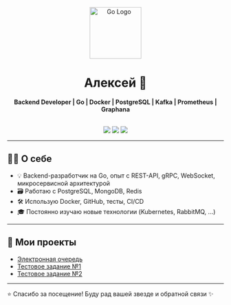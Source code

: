 <div align="center">
  <img src="https://go.dev/blog/go-brand/Go-Logo/PNG/Go-Logo_Aqua.png" width="120" alt="Go Logo">
  <h1>Алексей 🚀</h1>
  <p><strong>Backend Developer | Go | Docker | PostgreSQL | Kafka | Prometheus | Graphana</strong></p>
  <br>
  <a href="https://t.me/lehan1"><img src="https://img.shields.io/badge/Telegram-blue?logo=telegram"></a>
  <a href="https://vk.com/id152470680"><img src="https://img.shields.io/badge/VK-blue?logo=vk"></a>
  <a href="mailto:vapvap5000@mail.ru"><img src="https://img.shields.io/badge/email-grey?logo=gmail"></a>
</div>

---

## 🧑‍💻 О себе

- 💡 Backend-разработчик на Go, опыт c REST-API, gRPC, WebSocket, микросервисной архитектурой
- 🗃️ Работаю с PostgreSQL, MongoDB, Redis
- 🛠️ Использую Docker, GitHub, тесты, CI/CD
- 🎓 Постоянно изучаю новые технологии (Kubernetes, RabbitMQ, ...)

---

## 📂 Мои проекты
- [Электронная очередь](https://github.com/aleksey3535/queue-app) 
- [Тестовое задание №1](https://github.com/aleksey3535/tt)
- [Тестовое задание №2](https://github.com/aleksey3535/tt2) 

---


⭐ Спасибо за посещение! Буду рад вашей звезде и обратной связи ✨
